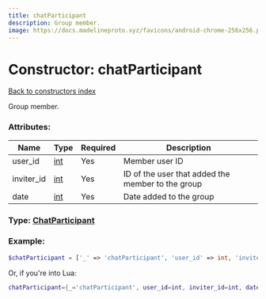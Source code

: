 ```yaml
---
title: chatParticipant
description: Group member.
image: https://docs.madelineproto.xyz/favicons/android-chrome-256x256.png
---
```

# Constructor: chatParticipant  
[Back to constructors index](index.md)



Group member.

### Attributes:

| Name     |    Type       | Required | Description |
|----------|---------------|----------|-------------|
|user\_id|[int](../types/int.md) | Yes|Member user ID|
|inviter\_id|[int](../types/int.md) | Yes|ID of the user that added the member to the group|
|date|[int](../types/int.md) | Yes|Date added to the group|



### Type: [ChatParticipant](../types/ChatParticipant.md)


### Example:

```php
$chatParticipant = ['_' => 'chatParticipant', 'user_id' => int, 'inviter_id' => int, 'date' => int];
```  


Or, if you're into Lua:

```lua
chatParticipant={_='chatParticipant', user_id=int, inviter_id=int, date=int}

```


